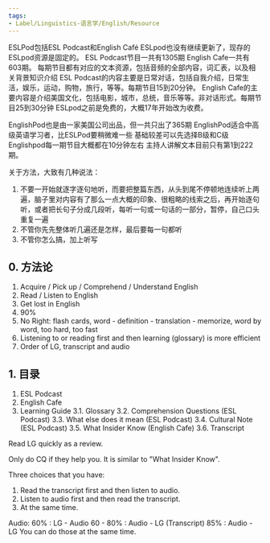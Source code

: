 ```yaml
---
tags:
- Label/Linguistics-语言学/English/Resource
---
```


ESLPod包括ESL Podcast和English Café
ESLpod也没有继续更新了，现存的ESLpod资源是固定的。
ESL Podcast节目一共有1305期
English Cafe一共有603期。
每期节目都有对应的文本资源，包括音频的全部内容，词汇表，以及相关背景知识介绍
ESL Podcast的内容主要是日常对话，包括自我介绍，日常生活，娱乐，运动，购物，旅行，等等。每期节目15到20分钟。
English Cafe的主要内容是介绍美国文化，包括电影，城市，总统，音乐等等。非对话形式。每期节目25到30分钟
ESLpod之前是免费的，大概17年开始改为收费。

EnglishPod也是由一家美国公司出品，但一共只出了365期
EnglishPod适合中高级英语学习者，比ESLPod要稍微难一些
基础较差可以先选择B级和C级
Englishpod每一期节目大概都在10分钟左右
主持人讲解文本目前只有第1到222期。


关于方法，大致有几种说法：

1. 不要一开始就逐字逐句地听，而要把整篇东西，从头到尾不停顿地连续听上两遍，脑子里对内容有了那么一点大概的印象、很粗略的线索之后，再开始逐句听，或者把长句子分成几段听，每听一句或一句话的一部分，暂停，自己口头重复一遍
2. 不管你先先整体听几遍还是怎样，最后要每一句都听
3. 不管你怎么搞，加上听写


## 0. 方法论

1. Acquire / Pick up / Comprehend / Understand English
2. Read / Listen to English
3. Get lost in English
4. 90%
5. No Right: flash cards, word - definition - translation - memorize, word by word, too hard, too fast
6. Listening to or reading first and then learning (glossary) is more efficient
7. Order of LG, transcript and audio


## 1. 目录

1. ESL Podcast
2. English Cafe
3. Learning Guide
3.1. Glossary
3.2. Comprehension Questions (ESL Podcast)
3.3. What else does it mean (ESL Podcast)
3.4. Cultural Note (ESL Podcast)
3.5. What Insider Know (English Cafe)
3.6. Transcript

Read LG quickly as a review.

Only do CQ if they help you. It is similar to "What Insider Know".

Three choices that you have:

1. Read the transcript first and then listen to audio.
2. Listen to audio first and then read the transcript.
3. At the same time.

Audio:
60% : LG - Audio
60 - 80% : Audio - LG (Transcript)
85% : Audio - LG
You can do those at the same time.

